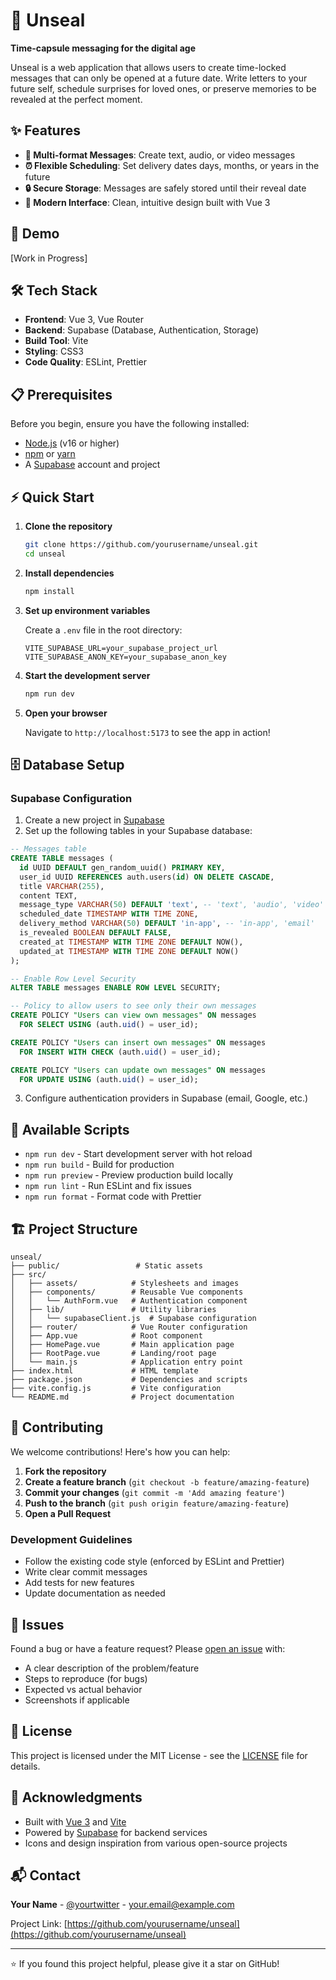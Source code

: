 # 📮 Unseal

**Time-capsule messaging for the digital age**

Unseal is a web application that allows users to create time-locked messages that can only be opened at a future date. Write letters to your future self, schedule surprises for loved ones, or preserve memories to be revealed at the perfect moment.

## ✨ Features

- **📝 Multi-format Messages**: Create text, audio, or video messages
- **⏰ Flexible Scheduling**: Set delivery dates days, months, or years in the future
- **🔒 Secure Storage**: Messages are safely stored until their reveal date
- **📱 Modern Interface**: Clean, intuitive design built with Vue 3

## 🚀 Demo

[Work in Progress]

## 🛠️ Tech Stack

- **Frontend**: Vue 3, Vue Router
- **Backend**: Supabase (Database, Authentication, Storage)
- **Build Tool**: Vite
- **Styling**: CSS3
- **Code Quality**: ESLint, Prettier

## 📋 Prerequisites

Before you begin, ensure you have the following installed:

- [Node.js](https://nodejs.org/) (v16 or higher)
- [npm](https://www.npmjs.com/) or [yarn](https://yarnpkg.com/)
- A [Supabase](https://supabase.com/) account and project

## ⚡ Quick Start

1. **Clone the repository**

   ```bash
   git clone https://github.com/yourusername/unseal.git
   cd unseal
   ```

2. **Install dependencies**

   ```bash
   npm install
   ```

3. **Set up environment variables**

   Create a `.env` file in the root directory:

   ```env
   VITE_SUPABASE_URL=your_supabase_project_url
   VITE_SUPABASE_ANON_KEY=your_supabase_anon_key
   ```

4. **Start the development server**

   ```bash
   npm run dev
   ```

5. **Open your browser**

   Navigate to `http://localhost:5173` to see the app in action!

## 🗄️ Database Setup

### Supabase Configuration

1. Create a new project in [Supabase](https://supabase.com/dashboard)
2. Set up the following tables in your Supabase database:

```sql
-- Messages table
CREATE TABLE messages (
  id UUID DEFAULT gen_random_uuid() PRIMARY KEY,
  user_id UUID REFERENCES auth.users(id) ON DELETE CASCADE,
  title VARCHAR(255),
  content TEXT,
  message_type VARCHAR(50) DEFAULT 'text', -- 'text', 'audio', 'video'
  scheduled_date TIMESTAMP WITH TIME ZONE,
  delivery_method VARCHAR(50) DEFAULT 'in-app', -- 'in-app', 'email'
  is_revealed BOOLEAN DEFAULT FALSE,
  created_at TIMESTAMP WITH TIME ZONE DEFAULT NOW(),
  updated_at TIMESTAMP WITH TIME ZONE DEFAULT NOW()
);

-- Enable Row Level Security
ALTER TABLE messages ENABLE ROW LEVEL SECURITY;

-- Policy to allow users to see only their own messages
CREATE POLICY "Users can view own messages" ON messages
  FOR SELECT USING (auth.uid() = user_id);

CREATE POLICY "Users can insert own messages" ON messages
  FOR INSERT WITH CHECK (auth.uid() = user_id);

CREATE POLICY "Users can update own messages" ON messages
  FOR UPDATE USING (auth.uid() = user_id);
```

3. Configure authentication providers in Supabase (email, Google, etc.)

## 📜 Available Scripts

- `npm run dev` - Start development server with hot reload
- `npm run build` - Build for production
- `npm run preview` - Preview production build locally
- `npm run lint` - Run ESLint and fix issues
- `npm run format` - Format code with Prettier

## 🏗️ Project Structure

```
unseal/
├── public/                 # Static assets
├── src/
│   ├── assets/            # Stylesheets and images
│   ├── components/        # Reusable Vue components
│   │   └── AuthForm.vue   # Authentication component
│   ├── lib/               # Utility libraries
│   │   └── supabaseClient.js  # Supabase configuration
│   ├── router/            # Vue Router configuration
│   ├── App.vue            # Root component
│   ├── HomePage.vue       # Main application page
│   ├── RootPage.vue       # Landing/root page
│   └── main.js            # Application entry point
├── index.html             # HTML template
├── package.json           # Dependencies and scripts
├── vite.config.js         # Vite configuration
└── README.md              # Project documentation
```

## 🤝 Contributing

We welcome contributions! Here's how you can help:

1. **Fork the repository**
2. **Create a feature branch** (`git checkout -b feature/amazing-feature`)
3. **Commit your changes** (`git commit -m 'Add amazing feature'`)
4. **Push to the branch** (`git push origin feature/amazing-feature`)
5. **Open a Pull Request**

### Development Guidelines

- Follow the existing code style (enforced by ESLint and Prettier)
- Write clear commit messages
- Add tests for new features
- Update documentation as needed

## 🐛 Issues

Found a bug or have a feature request? Please [open an issue](https://github.com/yourusername/unseal/issues) with:

- A clear description of the problem/feature
- Steps to reproduce (for bugs)
- Expected vs actual behavior
- Screenshots if applicable

## 📝 License

This project is licensed under the MIT License - see the [LICENSE](LICENSE) file for details.

## 🙏 Acknowledgments

- Built with [Vue 3](https://vuejs.org/) and [Vite](https://vitejs.dev/)
- Powered by [Supabase](https://supabase.com/) for backend services
- Icons and design inspiration from various open-source projects

## 📬 Contact

**Your Name** - [@yourtwitter](https://twitter.com/yourtwitter) - your.email@example.com

Project Link: [https://github.com/yourusername/unseal](https://github.com/yourusername/unseal)

---

⭐ If you found this project helpful, please give it a star on GitHub!
